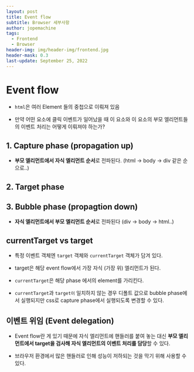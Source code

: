 ```yaml
---
layout: post
title: Event flow
subtitle: Browser 세부사항
author: jopemachine
tags:
  - Frontend
  - Browser
header-img: img/header-img/frontend.jpg
header-mask: 0.3
last-update: September 25, 2022
---
```


# Event flow

- `html`은 여러 Element 들의 중첩으로 이뤄져 있음

- 만약 어떤 요소에 클릭 이벤트가 일어났을 때 이 요소와 이 요소의 부모 엘리먼트들의 이벤트 처리는 어떻게 이뤄져야 하는가?

## 1. Capture phase (propagation up)

- **부모 엘리먼트에서 자식 엘리먼트 순서**로 전파된다. (html -> body -> div 같은 순으로..)

## 2. Target phase

## 3. Bubble phase (propagtion down)

- **자식 엘리먼트에서 부모 엘리먼트 순서**로 전파된다 (div -> body -> html..)

## currentTarget vs target

- 특정 이벤트 객체엔 `target` 객체와 `currentTarget` 객체가 담겨 있다.

- target은 해당 event flow에서 가장 자식 (가장 위) 엘리먼트가 된다.

- `currentTarget`은 해당 phase 에서의 element를 가리킨다.

- `currentTarget`과 `target이` 일치하지 않는 경우 디폴트 값으로 bubble phase에서 실행되지만 css로 capture phase에서 실행되도록 변경할 수 있다.

## 이벤트 위임 (Event delegation)

- Event flow란 게 있기 때문에 자식 엘리먼트에 핸들러를 붙여 놓는 대신 **부모 엘리먼트에서 target을 검사해 자식 엘리먼트의 이벤트 처리를 담당**할 수 있다.

- 브라우저 환경에서 많은 핸들러로 인해 성능이 저하되는 것을 막기 위해 사용할 수 있다.
